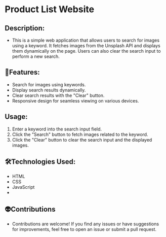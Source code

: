 # Product List Website
## Description:
- This is a simple web application that allows users to search for images using a keyword. It fetches images from the Unsplash API and displays them dynamically on the page. Users can also clear the search input to perform a new search.

## 🤖Features:
- Search for images using keywords.<br>
- Display search results dynamically.<br>
- Clear search results with the "Clear" button.<br>
- Responsive design for seamless viewing on various devices.<br>

## Usage:
1. Enter a keyword into the search input field.<br>
2. Click the "Search" button to fetch images related to the keyword.<br>
3. Click the "Clear" button to clear the search input and the displayed images.<br>



## 🛠️Technologies Used:
- HTML
- CSS
- JavaScript
- 
## 👽Contributions
- Contributions are welcome! If you find any issues or have suggestions for improvements, feel free to open an issue or submit a pull request.
